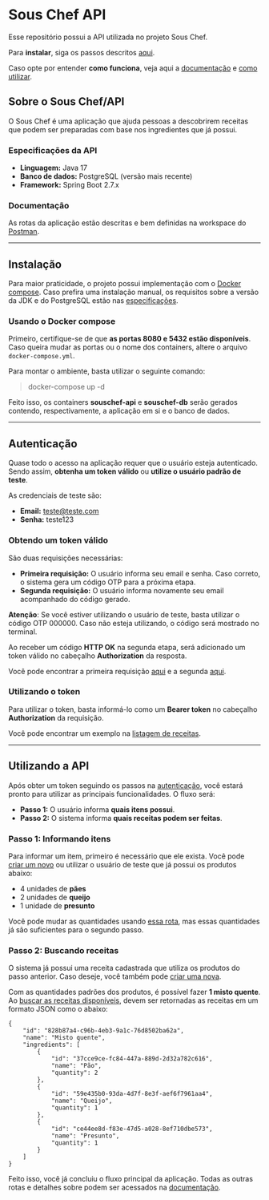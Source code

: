 # Sous Chef API
Esse repositório possui a API utilizada no projeto Sous Chef.

Para **instalar**, siga os passos descritos [aqui](#instalação).

Caso opte por entender **como funciona**, veja aqui a [documentação](#documentação) e [como utilizar](#utilizando-a-api).

## **Sobre o Sous Chef/API**
O Sous Chef é uma aplicação que ajuda pessoas a descobrirem receitas que podem ser preparadas com base nos ingredientes que já possui.

### Especificações da API
- **Linguagem:** Java 17
- **Banco de dados:** PostgreSQL (versão mais recente)
- **Framework:** Spring Boot 2.7.x

### Documentação
As rotas da aplicação estão descritas e bem definidas na workspace do [Postman][postman].

---

## **Instalação**
Para maior praticidade, o projeto possui implementação com o [Docker compose](https://docs.docker.com/compose/). Caso prefira uma instalação manual, os requisitos sobre a versão da JDK e do PostgreSQL estão nas [especificações](#especificações-da-api).

### Usando o Docker compose
Primeiro, certifique-se de que **as portas 8080 e 5432 estão disponíveis**.
Caso queira mudar as portas ou o nome dos containers, altere o arquivo `docker-compose.yml`.

Para montar o ambiente, basta utilizar o seguinte comando:

> docker-compose up -d

Feito isso, os containers **souschef-api** e **souschef-db** serão gerados contendo, respectivamente, a aplicação em si e o banco de dados.

---

## **Autenticação**
Quase todo o acesso na aplicação requer que o usuário esteja autenticado. Sendo assim, **obtenha um token válido** ou **utilize o usuário padrão de teste**.

As credenciais de teste são:
- **Email:** teste@teste.com
- **Senha:** teste123

### Obtendo um token válido
São duas requisições necessárias:
- **Primeira requisição:** O usuário informa seu email e senha. Caso correto, o sistema gera um código OTP para a próxima etapa.
- **Segunda requisição:** O usuário informa novamente seu email acompanhado do código gerado.

**Atenção**: Se você estiver utilizando o usuário de teste, basta utilizar o código OTP 000000.
Caso não esteja utilizando, o código será mostrado no terminal.

Ao receber um código **HTTP OK** na segunda etapa, será adicionado um token válido no cabeçalho **Authorization** da resposta.

Você pode encontrar a primeira requisição [aqui][first-step-auth] e a segunda [aqui][second-step-auth].

### Utilizando o token
Para utilizar o token, basta informá-lo como um **Bearer token** no cabeçalho **Authorization** da requisição.

Você pode encontrar um exemplo na [listagem de receitas][list-recipes].

---

## **Utilizando a API**
Após obter um token seguindo os passos na [autenticação](#autenticação), você estará pronto para utilizar as principais funcionalidades. O fluxo será:
- **Passo 1:** O usuário informa **quais itens possui**.
- **Passo 2:** O sistema informa **quais receitas podem ser feitas**.

### Passo 1: Informando itens
Para informar um item, primeiro é necessário que ele exista. Você pode [criar um novo][create-item] ou utilizar o usuário de teste que já possui os produtos abaixo:

- 4 unidades de **pães**
- 2 unidades de **queijo**
- 1 unidade de **presunto**

Você pode mudar as quantidades usando [essa rota][update-item], mas essas quantidades já são suficientes para o segundo passo.

### Passo 2: Buscando receitas
O sistema já possui uma receita cadastrada que utiliza os produtos do passo anterior. Caso deseje, você também pode [criar uma nova][create-recipe].

Com as quantidades padrões dos produtos, é possível fazer **1 misto quente**. Ao [buscar as receitas disponíveis][search-recipes], devem ser retornadas as receitas em um formato JSON como o abaixo:

>
    {
        "id": "828b87a4-c96b-4eb3-9a1c-76d8502ba62a",
        "name": "Misto quente",
        "ingredients": [
            {
                "id": "37cce9ce-fc84-447a-889d-2d32a782c616",
                "name": "Pão",
                "quantity": 2
            },
            {
                "id": "59e435b0-93da-4d7f-8e3f-aef6f7961aa4",
                "name": "Queijo",
                "quantity": 1
            },
            {
                "id": "ce44ee8d-f83e-47d5-a028-8ef710dbe573",
                "name": "Presunto",
                "quantity": 1
            }
        ]
    }

Feito isso, você já concluiu o fluxo principal da aplicação. Todas as outras rotas e detalhes sobre podem ser acessados na [documentação](#documentação).

[swagger]: http://localhost:8080/swagger
[postman]: https://www.postman.com/charapadev/workspace/sous-chef-api
[register-user]: https://www.postman.com/charapadev/workspace/sous-chef-api/request/9424241-c471aa69-7f4a-4ae0-b5e1-451c4dfce653
[first-step-auth]: https://www.postman.com/charapadev/workspace/sous-chef-api/request/9424241-1b589cea-4c82-4eca-a8c1-85c5dcbf0d78
[second-step-auth]: https://www.postman.com/charapadev/workspace/sous-chef-api/request/9424241-818ed6a4-ff44-4d07-991c-30fa55555dbc
[list-recipes]: https://www.postman.com/charapadev/workspace/sous-chef-api/request/9424241-82aa55d0-2d42-43d9-a206-93cf12e9398c
[create-recipe]: https://www.postman.com/charapadev/workspace/sous-chef-api/request/9424241-0dde94e9-c435-426c-bdf6-885ac86c381f
[create-item]: https://www.postman.com/charapadev/workspace/sous-chef-api/request/9424241-a7b71f24-9a01-4ddb-a185-43f592759159
[update-item]: https://www.postman.com/charapadev/workspace/sous-chef-api/request/9424241-58db107d-9f8f-461b-af0e-a294b94f4d07
[search-recipes]: https://www.postman.com/charapadev/workspace/sous-chef-api/request/9424241-3b458cf2-6f40-4e37-9bfa-a55150020cd9